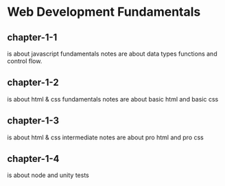 # Web Development Fundamentals

## chapter-1-1

is about javascript fundamentals notes are about data types functions and control flow.

## chapter-1-2

is about html & css fundamentals notes are about basic html and basic css

## chapter-1-3

is about html & css intermediate notes are about pro html and pro css

## chapter-1-4

is about node and unity tests
